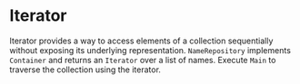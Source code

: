 # Iterator

Iterator provides a way to access elements of a collection sequentially
without exposing its underlying representation. `NameRepository` implements
`Container` and returns an `Iterator` over a list of names. Execute `Main`
to traverse the collection using the iterator.

